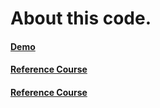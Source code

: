 # About this code.
#### [Demo](https://condescending-almeida-60bc93.netlify.app)
#### [Reference Course](https://youtu.be/gOQ31Kc8H5E)
#### [Reference Course](https://youtu.be/C0CNIhRzhYg)
